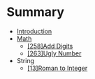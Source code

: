 # Summary

* [Introduction](README.md)
* [Math](chapter1.md)
   * [[258]Add Digits]([258]add_digits.md)
   * [[263]Ugly Number]([263]ugly_number.md)
* String
   * [[13]Roman to Integer]([13]roman_to_integer.md)


